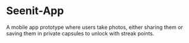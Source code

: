 # Seenit-App
A mobile app prototype where users take photos, either sharing them or saving them in private capsules to unlock with streak points.

